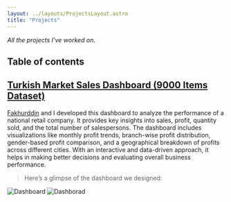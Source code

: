 ```yaml
---
layout: ../layouts/ProjectsLayout.astro
title: "Projects"
---
```

_All the projects I've worked on._

## Table of contents

## [Turkish Market Sales Dashboard (9000 Items Dataset)](https://www.kaggle.com/datasets/omercolakoglu/turkish-market-sales-dataset-with-9000items/data)

[Fakhurddin](https://www.linkedin.com/in/fakhurddin-junejo/) and I developed this dashboard to analyze the performance of a national retail company. It provides key insights into sales, profit, quantity sold, and the total number of salespersons. The dashboard includes visualizations like monthly profit trends, branch-wise profit distribution, gender-based profit comparison, and a geographical breakdown of profits across different cities. With an interactive and data-driven approach, it helps in making better decisions and evaluating overall business performance.

> Here’s a glimpse of the dashboard we designed:

![Dashboard](https://res.cloudinary.com/dqpbi43mn/image/upload/f_auto,q_auto/v1/Website/lnwqkx3ecntc0ijo3cad)
![Dashborad](https://res.cloudinary.com/dqpbi43mn/image/upload/f_auto,q_auto/v1/Website/teevquvd69jx5vtzowj0)